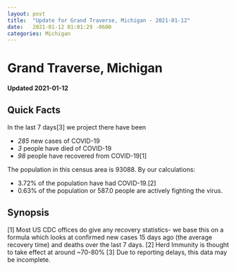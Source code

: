 ```yaml
---
layout: post
title:  "Update for Grand Traverse, Michigan - 2021-01-12"
date:   2021-01-12 01:01:29 -0600
categories: Michigan
---
```


# Grand Traverse, Michigan
#### Updated 2021-01-12

## Quick Facts

In the last 7 days[3] we project there have been
- *285* new cases of COVID-19
- *3* people have died of COVID-19
- *98* people have recovered from COVID-19[1]

The population in this census area is 93088. By our calculations:
- 3.72% of the population have had COVID-19.[2]
- 0.63% of the population or 587.0 people are actively fighting the virus.

## Synopsis




[1] Most US CDC offices do give any recovery statistics- we base this on a formula which looks at confirmed new cases
15 days ago (the average recovery time) and deaths over the last 7 days.
[2] Herd Immunity is thought to take effect at around ~70-80%
[3] Due to reporting delays, this data may be incomplete. 
    